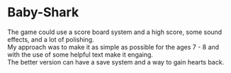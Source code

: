 # Baby-Shark  
The game could use a score board system and a high score, some sound effects, and a lot of polishing.  
My approach was to make it as simple as possible for the ages 7 - 8 and with the use of some helpful text make it engaing.  
The better version can have a save system and a way to gain hearts back.
